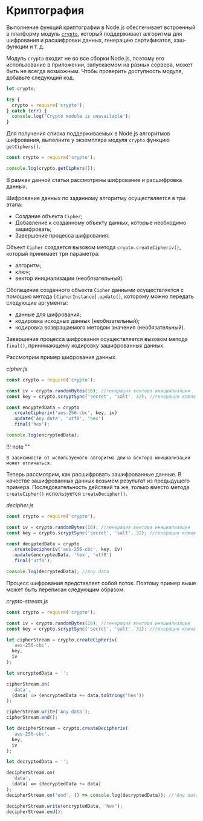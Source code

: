 # Криптография

Выполнение функций криптографии в Node.js обеспечивает встроенный в платформу модуль [`crypto`](../../api/crypto.md), который поддерживает алгоритмы для шифрования и расшифровки данных, генерацию сертификатов, хэш-функции и т. д.

Модуль `crypto` входит не во все сборки Node.js, поэтому его использование в приложении, запускаемом на разных сервера, может быть не всегда возможным. Чтобы проверить доступность модуля, добавьте следующий код.

```js
let crypto;

try {
  crypto = require('crypto');
} catch (err) {
  console.log('Crypto module is unavailable');
}
```

Для получения списка поддерживаемых в Node.js алгоритмов шифрования, выполните у экземпляра модуля `crypto` функцию `getCiphers()`.

```js
const crypto = require('crypto');

console.log(crypto.getCiphers());
```

В рамках данной статьи рассмотрены шифрование и расшифровка данных.

Шифрование данных по заданному алгоритму осуществляется в три этапа:

- Создание объекта `Cipher`;
- Добавление к созданному объекту данных, которые необходимо зашифровать;
- Завершение процесса шифрования.

Объект `Cipher` создается вызовом метода `crypto.createCipheriv()`, который принимает три параметра:

- алгоритм;
- ключ;
- вектор инициализации (необязательный).

Обогащение созданного объекта `Cipher` данными осуществляется с помощью метода `[CipherInstance].update()`, которому можно передать следующие аргументы:

- данные для шифрования;
- кодировка исходных данных (необязательный);
- кодировка возвращаемого методом значения (необязательный).

Завершение процесса шифрования осуществляется вызовом метода `final()`, принимающему кодировку зашифрованных данных.

Рассмотрим пример шифрования данных.

_cipher.js_

```js
const crypto = require('crypto');

const iv = crypto.randomBytes(16); //генерация вектора инициализации
const key = crypto.scryptSync('secret', 'salt', 32); //генерация ключа

const encyptedData = crypto
  .createCipheriv('aes-256-cbc', key, iv)
  .update('Any data', 'utf8', 'hex')
  .final('hex');

console.log(encryptedData);
```

!!! note ""

    В зависимости от используемого алгоритма длина вектора инициализации может отличаться.

Теперь рассмотрим, как расшифровать зашифрованные данные. В качестве зашифрованных данных возьмем результат из предыдущего примера. Последовательность действий та же, только вместо метода `createCipher()` используется `createDecipher()`.

_decipher.js_

```js
const crypto = require('crypto');

const iv = crypto.randomBytes(16); //генерация вектора инициализации
const key = crypto.scryptSync('secret', 'salt', 32); //генерация ключа

const decyptedData = crypto
  .createDecipheriv('aes-256-cbc', key, iv)
  .update(encryptedData, 'hex', 'utf8')
  .final('utf8');

console.log(decryptedData); //Any data
```

Процесс шифрования представляет собой поток. Поэтому пример выше может быть переписан следующим образом.

_crypto-stream.js_

```js
const crypto = require('crypto');

const iv = crypto.randomBytes(16); //генерация вектора инициализации
const key = crypto.scryptSync('secret', 'salt', 32); //генерация ключа

let cipherStream = crypto.createCipheriv(
  'aes-256-cbc',
  key,
  iv
);

let encryptedData = '';

cipherStream.on(
  'data',
  (data) => (encryptedData += data.toString('hex'))
);

cipherStream.write('Any data');
cipherStream.end();

let decipherStream = crypto.createDecipheriv(
  'aes-256-cbc',
  key,
  iv
);

let decryptedData = '';

decipherStream.on(
  'data',
  (data) => (decryptedData += data)
);
decipherStream.on('end', () => console.log(decryptedData)); //'Any data'

decipherStream.write(encryptedData, 'hex');
decipherStream.end();
```
